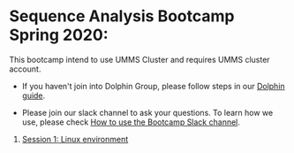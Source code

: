 # Sequence Analysis Bootcamp Spring 2020:

This bootcamp intend to use UMMS Cluster and requires UMMS cluster account. 

* If you haven't join into Dolphin Group, please follow steps in our [Dolphin guide](preliminary_steps.md).

* Please join our slack channel to ask your questions. 
To learn how we use,  please check [How to use the Bootcamp Slack channel](slack.md).

1. [Session 1: Linux environment](session1/session1.md)



